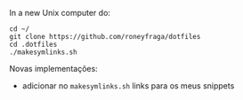In a new Unix computer do:

```
cd ~/
git clone https://github.com/roneyfraga/dotfiles
cd .dotfiles
./makesymlinks.sh
```

Novas implementações:
* adicionar no `makesymlinks.sh` links para os meus snippets

